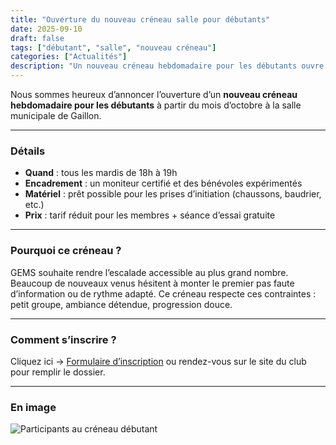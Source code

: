 ```yaml
---
title: "Ouverture du nouveau créneau salle pour débutants"
date: 2025-09-10
draft: false
tags: ["débutant", "salle", "nouveau créneau"]
categories: ["Actualités"]
description: "Un nouveau créneau hebdomadaire pour les débutants ouvre dès octobre à la salle municipale de Gaillon."
---
```


Nous sommes heureux d’annoncer l’ouverture d’un **nouveau créneau hebdomadaire pour les débutants** à partir du mois d’octobre à la salle municipale de Gaillon.

---

### Détails

- **Quand** : tous les mardis de 18h à 19h
- **Encadrement** : un moniteur certifié et des bénévoles expérimentés
- **Matériel** : prêt possible pour les prises d’initiation (chaussons, baudrier, etc.)
- **Prix** : tarif réduit pour les membres + séance d’essai gratuite

---

### Pourquoi ce créneau ?

GEMS souhaite rendre l’escalade accessible au plus grand nombre. Beaucoup de nouveaux venus hésitent à monter le premier pas faute d’information ou de rythme adapté. Ce créneau respecte ces contraintes : petit groupe, ambiance détendue, progression douce.

---

### Comment s’inscrire ?

Cliquez ici → [Formulaire d’inscription](https://forms.gle/EXEMPLE) ou rendez-vous sur le site du club pour remplir le dossier.

---

### En image

![Participants au créneau débutant](../static/images/actus/nouveau-creneau-photo.jpg)
